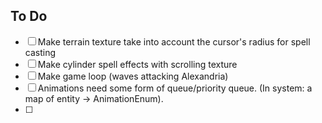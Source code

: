 ## To Do

- [ ] Make terrain texture take into account the cursor's radius for spell casting
- [ ] Make cylinder spell effects with scrolling texture
- [ ] Make game loop (waves attacking Alexandria)
- [ ] Animations need some form of queue/priority queue. (In system: a map of entity -> AnimationEnum).
- [ ] 
